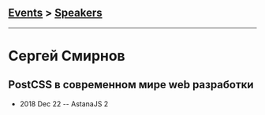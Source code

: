 ## [Events](../README.md) > [Speakers](../speakers.md)
---

# Сергей Смирнов

## PostCSS в современном мире web разработки
- 2018 Dec 22 -- AstanaJS 2    
